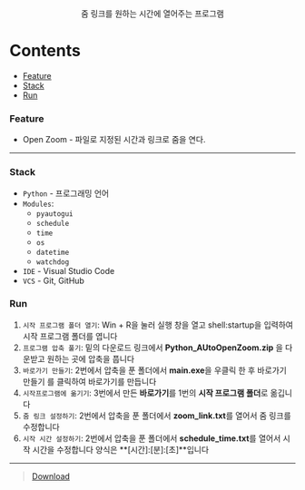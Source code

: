 <div align="center">줌 링크를 원하는 시간에 열어주는 프로그램</div>  

# Contents
* [Feature](#Feature) <br/>
* [Stack](#Stack) <br/>
* [Run](#Run) <br />

### Feature

* Open Zoom - 파일로 지정된 시간과 링크로 줌을 연다.

---

### Stack

* `Python` - 프로그래밍 언어
* `Modules`:
  - `pyautogui`
  - `schedule`
  - `time`
  - `os`
  - `datetime`
  - `watchdog`
* `IDE` - Visual Studio Code
* `VCS` - Git, GitHub

### Run

1. `시작 프로그램 폴더 열기`: Win + R을 눌러 실행 창을 열고 shell:startup을 입력하여 시작 프로그램 폴더를 엽니다
2. `프로그램 압축 풀기`: 밑의 다운로드 링크에서 **Python_AUtoOpenZoom.zip** 을 다운받고 원하는 곳에 압축을 풉니다
3. `바로가기 만들기`: 2번에서 압축을 푼 폴더에서 **main.exe**을 우클릭 한 후 바로가기 만들기 를 클릭하여 바로가기를 만듭니다
4. `시작프로그램에 옮기기`: 3번에서 만든 **바로가기**를 1번의 **시작 프로그램 폴더**로 옮깁니다
5. `줌 링크 설정하기`: 2번에서 압축을 푼 폴더에서 **zoom_link.txt**를 열어서 줌 링크를 수정합니다
6. `시작 시간 설정하기`: 2번에서 압축을 푼 폴더에서 **schedule_time.txt**를 열어서 시작 시간을 수정합니다 양식은 **[시간]:[분]:[초]**입니다
---

> [Download](https://github.com/3x-haust/Python_AutoOpenZoom/releases/tag/1.0.0)
